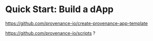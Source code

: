 # Quick Start: Build a dApp

https://github.com/provenance-io/create-provenance-app-template

https://github.com/provenance-io/scripts ?